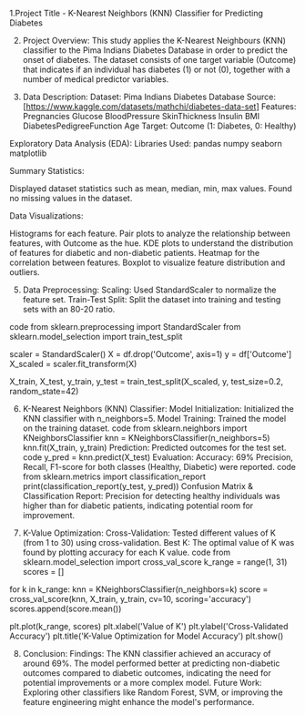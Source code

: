 1.Project Title - K-Nearest Neighbors (KNN) Classifier for Predicting Diabetes

2. Project Overview:
This study applies the K-Nearest Neighbours (KNN) classifier to the Pima Indians Diabetes Database in order to predict the onset of diabetes. The dataset consists of one target variable (Outcome) that indicates if an individual has diabetes (1) or not (0), together with a number of medical predictor variables.


4. Data Description:
Dataset: Pima Indians Diabetes Database
Source: [https://www.kaggle.com/datasets/mathchi/diabetes-data-set]
Features:
Pregnancies
Glucose
BloodPressure
SkinThickness
Insulin
BMI
DiabetesPedigreeFunction
Age
Target: Outcome (1: Diabetes, 0: Healthy)

Exploratory Data Analysis (EDA):
Libraries Used:
pandas
numpy
seaborn
matplotlib

Summary Statistics:

Displayed dataset statistics such as mean, median, min, max values.
Found no missing values in the dataset.

Data Visualizations:

Histograms for each feature.
Pair plots to analyze the relationship between features, with Outcome as the hue.
KDE plots to understand the distribution of features for diabetic and non-diabetic patients.
Heatmap for the correlation between features.
Boxplot to visualize feature distribution and outliers.

5. Data Preprocessing:
Scaling: Used StandardScaler to normalize the feature set.
Train-Test Split: Split the dataset into training and testing sets with an 80-20 ratio.

 code
from sklearn.preprocessing import StandardScaler
from sklearn.model_selection import train_test_split

scaler = StandardScaler()
X = df.drop('Outcome', axis=1)
y = df['Outcome']
X_scaled = scaler.fit_transform(X)

X_train, X_test, y_train, y_test = train_test_split(X_scaled, y, test_size=0.2, random_state=42)


6. K-Nearest Neighbors (KNN) Classifier:
Model Initialization: Initialized the KNN classifier with n_neighbors=5.
Model Training: Trained the model on the training dataset.
code
from sklearn.neighbors import KNeighborsClassifier
knn = KNeighborsClassifier(n_neighbors=5)
knn.fit(X_train, y_train)
Prediction: Predicted outcomes for the test set.
 code
y_pred = knn.predict(X_test)
Evaluation:
Accuracy: 69%
Precision, Recall, F1-score for both classes (Healthy, Diabetic) were reported.
 code
from sklearn.metrics import classification_report
print(classification_report(y_test, y_pred))
Confusion Matrix & Classification Report:
Precision for detecting healthy individuals was higher than for diabetic patients, indicating potential room for improvement.

7. K-Value Optimization:
Cross-Validation: Tested different values of K (from 1 to 30) using cross-validation.
Best K: The optimal value of K was found by plotting accuracy for each K value.
 code
from sklearn.model_selection import cross_val_score
k_range = range(1, 31)
scores = []

for k in k_range:
    knn = KNeighborsClassifier(n_neighbors=k)
    score = cross_val_score(knn, X_train, y_train, cv=10, scoring='accuracy')
    scores.append(score.mean())

plt.plot(k_range, scores)
plt.xlabel('Value of K')
plt.ylabel('Cross-Validated Accuracy')
plt.title('K-Value Optimization for Model Accuracy')
plt.show()


8. Conclusion:
Findings: The KNN classifier achieved an accuracy of around 69%. The model performed better at predicting non-diabetic outcomes compared to diabetic outcomes, indicating the need for potential improvements or a more complex model.
Future Work: Exploring other classifiers like Random Forest, SVM, or improving the feature engineering might enhance the model's performance.
